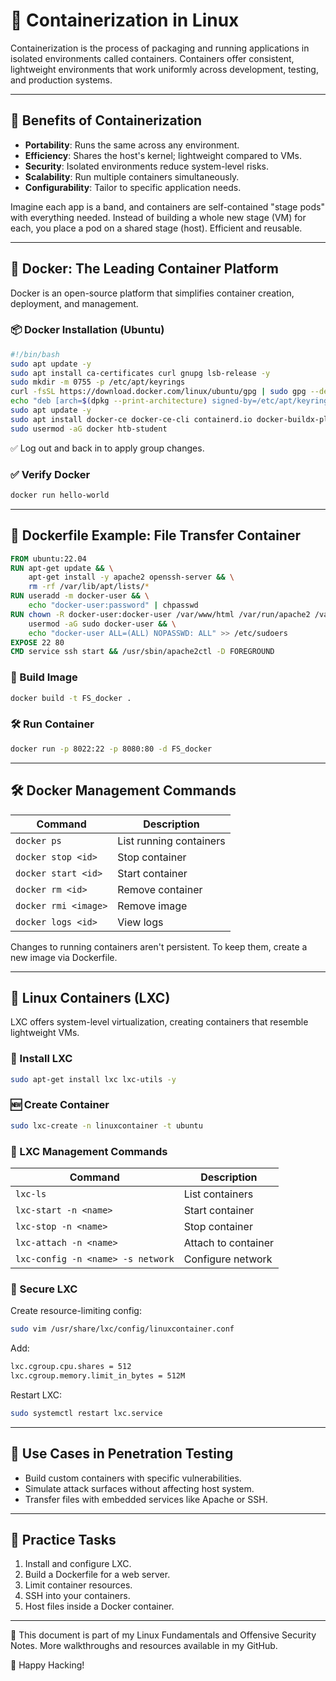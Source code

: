 # 🐳 Containerization in Linux

Containerization is the process of packaging and running applications in isolated environments called containers. Containers offer consistent, lightweight environments that work uniformly across development, testing, and production systems.

---

## 🚀 Benefits of Containerization

* **Portability**: Runs the same across any environment.
* **Efficiency**: Shares the host's kernel; lightweight compared to VMs.
* **Security**: Isolated environments reduce system-level risks.
* **Scalability**: Run multiple containers simultaneously.
* **Configurability**: Tailor to specific application needs.

Imagine each app is a band, and containers are self-contained "stage pods" with everything needed. Instead of building a whole new stage (VM) for each, you place a pod on a shared stage (host). Efficient and reusable.

---

## 🐋 Docker: The Leading Container Platform

Docker is an open-source platform that simplifies container creation, deployment, and management.

### 📦 Docker Installation (Ubuntu)

```bash
#!/bin/bash
sudo apt update -y
sudo apt install ca-certificates curl gnupg lsb-release -y
sudo mkdir -m 0755 -p /etc/apt/keyrings
curl -fsSL https://download.docker.com/linux/ubuntu/gpg | sudo gpg --dearmor -o /etc/apt/keyrings/docker.gpg
echo "deb [arch=$(dpkg --print-architecture) signed-by=/etc/apt/keyrings/docker.gpg] https://download.docker.com/linux/ubuntu $(lsb_release -cs) stable" | sudo tee /etc/apt/sources.list.d/docker.list > /dev/null
sudo apt update -y
sudo apt install docker-ce docker-ce-cli containerd.io docker-buildx-plugin docker-compose-plugin -y
sudo usermod -aG docker htb-student
```

✅ Log out and back in to apply group changes.

### ✅ Verify Docker

```bash
docker run hello-world
```

---

## 📁 Dockerfile Example: File Transfer Container

```Dockerfile
FROM ubuntu:22.04
RUN apt-get update && \
    apt-get install -y apache2 openssh-server && \
    rm -rf /var/lib/apt/lists/*
RUN useradd -m docker-user && \
    echo "docker-user:password" | chpasswd
RUN chown -R docker-user:docker-user /var/www/html /var/run/apache2 /var/log/apache2 /var/lock/apache2 && \
    usermod -aG sudo docker-user && \
    echo "docker-user ALL=(ALL) NOPASSWD: ALL" >> /etc/sudoers
EXPOSE 22 80
CMD service ssh start && /usr/sbin/apache2ctl -D FOREGROUND
```

### 🔧 Build Image

```bash
docker build -t FS_docker .
```

### 🛠️ Run Container

```bash
docker run -p 8022:22 -p 8080:80 -d FS_docker
```

---

## 🛠️ Docker Management Commands

| Command              | Description             |
| -------------------- | ----------------------- |
| `docker ps`          | List running containers |
| `docker stop <id>`   | Stop container          |
| `docker start <id>`  | Start container         |
| `docker rm <id>`     | Remove container        |
| `docker rmi <image>` | Remove image            |
| `docker logs <id>`   | View logs               |

Changes to running containers aren't persistent. To keep them, create a new image via Dockerfile.

---

## 🧱 Linux Containers (LXC)

LXC offers system-level virtualization, creating containers that resemble lightweight VMs.

### 🔧 Install LXC

```bash
sudo apt-get install lxc lxc-utils -y
```

### 🆕 Create Container

```bash
sudo lxc-create -n linuxcontainer -t ubuntu
```

### 🔎 LXC Management Commands

| Command                           | Description         |
| --------------------------------- | ------------------- |
| `lxc-ls`                          | List containers     |
| `lxc-start -n <name>`             | Start container     |
| `lxc-stop -n <name>`              | Stop container      |
| `lxc-attach -n <name>`            | Attach to container |
| `lxc-config -n <name> -s network` | Configure network   |

### 🔐 Secure LXC

Create resource-limiting config:

```bash
sudo vim /usr/share/lxc/config/linuxcontainer.conf
```

Add:

```txt
lxc.cgroup.cpu.shares = 512
lxc.cgroup.memory.limit_in_bytes = 512M
```

Restart LXC:

```bash
sudo systemctl restart lxc.service
```

---

## 🎯 Use Cases in Penetration Testing

* Build custom containers with specific vulnerabilities.
* Simulate attack surfaces without affecting host system.
* Transfer files with embedded services like Apache or SSH.

---

## 🧪 Practice Tasks

1. Install and configure LXC.
2. Build a Dockerfile for a web server.
3. Limit container resources.
4. SSH into your containers.
5. Host files inside a Docker container.

---

📁 This document is part of my Linux Fundamentals and Offensive Security Notes. More walkthroughs and resources available in my GitHub.

🔗 Happy Hacking!
